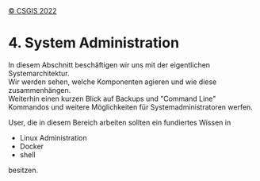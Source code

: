 <!-- the Menu -->
<link rel="stylesheet" media="all" href="../styles.css" />
<div id="logo"><a href="https://csgis.de">© CSGIS 2022</a></div>
<div id="menu"></div>
<div id="jumpMenu"></div>
<script src="../menu.js"></script>
<script src="../jumpmenu.js"></script>
<!-- the Menu -->




# 4. System Administration

In diesem Abschnitt beschäftigen wir uns mit der eigentlichen Systemarchitektur.  
Wir werden sehen, welche Komponenten agieren und wie diese zusammenhängen.  
Weiterhin einen kurzen Blick auf Backups und "Command Line" Kommandos und weitere Möglichkeiten für Systemadministratoren werfen.

User, die in diesem Bereich arbeiten sollten ein fundiertes Wissen in

- Linux Administration 
- Docker
- shell

besitzen.
